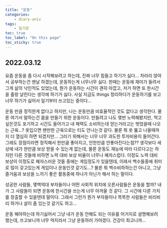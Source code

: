 ```yaml
---
title: "운동"
categories:
    - diary-univ
tags:
    - 일기장
toc: true
toc_label: "On this page"
toc_sticky: true
---
```

## 2022.03.12
요즘 운동을 좀 다시 시작해보려고 하는데, 진짜 너무 힘들고 하기가 싫다... 차라리 앉아서 공부하는건 맨날 하겠는데, 운동하는게 너무너무 싫다. 한때는 운동에 재미가 들려서 그게 삶의 낙인적도 있었는데, 뭔가 운동하는 시간이 괜히 아깝고, 저거 하면 또 한시간을 홀랑 날린다는 생각에 하기가 싫다. 사실 지금도 things 정리하다가 운동하기를 보고 너무 하기가 싫어서 일기부터 쓰고있는 중이다... 

운동 만큼 정직한게 없다고 하지만, 나는 운동만큼 비효율적인 것도 없다고 생각한다. 물론 여기서 말하는건 몸을 만들기 위한 운동이다. 만들려고 나도 몇번 노력해봤지만, 먹고싶은것도 포기하고 시간도 들어가고 내 체력도 소비하는데 얻는거라고는 벗었을때 나오는 근육...? 옷입으면 왠만한 근육으로는 티도 안나는것 같다. 물론 뭐 옷 뚫고 나올때까지 더 열심히 하면 되겠지만... 그러기 위해서는 너무 너무 과도한 투자비용이 들어간다. 그래도 장점이라면 정직해서 한만큼 좋아지고, 안한만큼 안좋아진다는점?? 생각보다 세상에 내가 한만큼 보상 받을 수 있는게 없는데, 물론 운동도 재능에 따라 다르다고는 하지만 다른 것들에 비하면 노력 대비 보상 비율이 너무나 혜자스럽다. 이정도 노력 대비 보상이 이정도로 혜자스러운 것들 중에는 게임정도가 있을텐데, 이래서 백수들중에 취미로 많이 갖고있는게 게임이나 운동인것 같기도...? 물론 뭐 백수비하하는건 아니고, 그냥 즐거움과 보상을 느끼기 좋은 활동중에 하나가 아닌가 해서 하는 말이다. 

성공한 사람들, 몇백억대 부자들이나 어떤 사회적 위치에 오른사람들은 운동을 할까? 내가 그 사람들이 되면 운동에 한시간을 쓰는게 너무 아까울 것 같다. 그 시간에 다른 가치를 창출할 수 있을텐데 말이다. 그래서 그런가 뭔가 부자들이나 똑똑한 사람들은 비리비리 하거나 살이 좀 있는것 같기도 하고... 

운동 해야하는데 하기싫어서 그냥 내가 운동 안해도 되는 이유를 어거지로 설명해보려 했는데, 쓰고보니까 너무 억지라서 그냥 운동하러 가야겠다. 건강이 최고니까...
